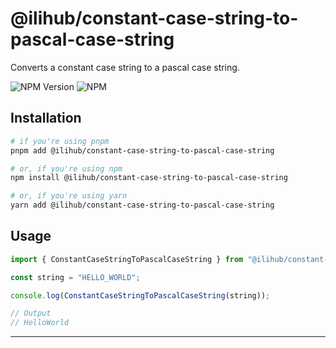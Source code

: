 # @ilihub/constant-case-string-to-pascal-case-string

Converts a constant case string to a pascal case string.

![NPM Version](https://img.shields.io/npm/v/%40ilihub%2Fconstant-case-string-to-pascal-case-string?color=33cd56&logo=npm)
![NPM](https://img.shields.io/npm/l/%40ilihub%2Fconstant-case-string-to-pascal-case-string)

## Installation

```bash
# if you're using pnpm
pnpm add @ilihub/constant-case-string-to-pascal-case-string

# or, if you're using npm
npm install @ilihub/constant-case-string-to-pascal-case-string

# or, if you're using yarn
yarn add @ilihub/constant-case-string-to-pascal-case-string
```

## Usage

```javascript
import { ConstantCaseStringToPascalCaseString } from "@ilihub/constant-case-string-to-pascal-case-string";

const string = "HELLO_WORLD";

console.log(ConstantCaseStringToPascalCaseString(string));

// Output
// HelloWorld
```

---
